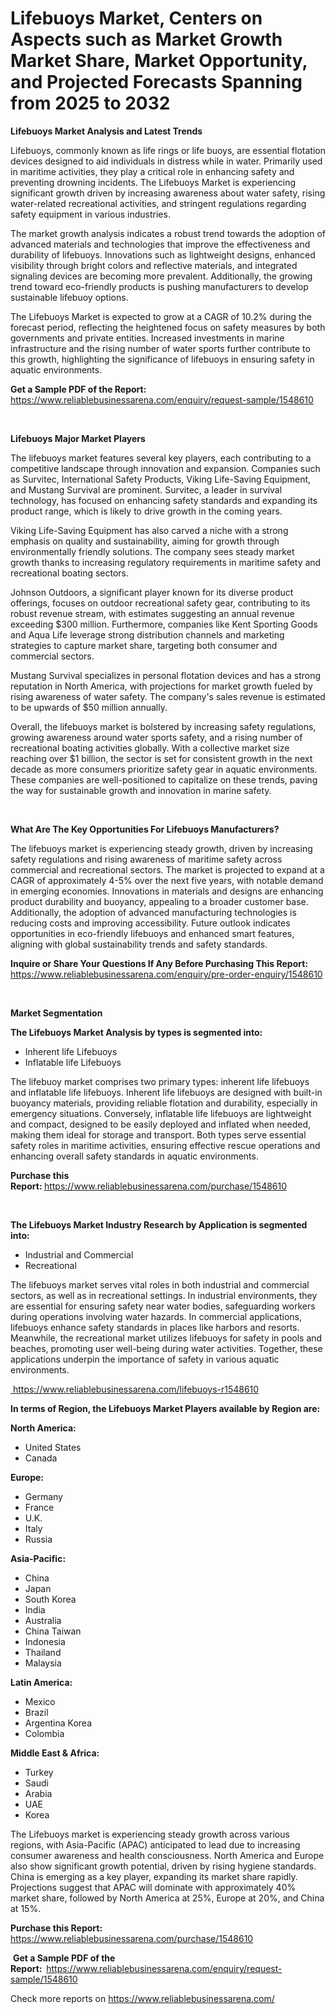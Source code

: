 <p><h1>Lifebuoys Market, Centers on Aspects such as Market Growth Market Share, Market Opportunity, and Projected Forecasts Spanning from 2025 to 2032</h1></p><p><strong>Lifebuoys Market Analysis and Latest Trends</strong></p>
<p><p>Lifebuoys, commonly known as life rings or life buoys, are essential flotation devices designed to aid individuals in distress while in water. Primarily used in maritime activities, they play a critical role in enhancing safety and preventing drowning incidents. The Lifebuoys Market is experiencing significant growth driven by increasing awareness about water safety, rising water-related recreational activities, and stringent regulations regarding safety equipment in various industries.</p><p>The market growth analysis indicates a robust trend towards the adoption of advanced materials and technologies that improve the effectiveness and durability of lifebuoys. Innovations such as lightweight designs, enhanced visibility through bright colors and reflective materials, and integrated signaling devices are becoming more prevalent. Additionally, the growing trend toward eco-friendly products is pushing manufacturers to develop sustainable lifebuoy options.</p><p>The Lifebuoys Market is expected to grow at a CAGR of 10.2% during the forecast period, reflecting the heightened focus on safety measures by both governments and private entities. Increased investments in marine infrastructure and the rising number of water sports further contribute to this growth, highlighting the significance of lifebuoys in ensuring safety in aquatic environments.</p></p>
<p><strong>Get a Sample PDF of the Report:&nbsp;</strong> <a href="https://www.reliablebusinessarena.com/enquiry/request-sample/1548610?utm_campaign=3015&utm_medium=2&utm_source=Github&utm_content=ia&utm_term=05042025&utm_id=lifebuoys">https://www.reliablebusinessarena.com/enquiry/request-sample/1548610</a></p>
<p>&nbsp;</p>
<p><strong>Lifebuoys Major Market Players</strong></p>
<p><p>The lifebuoys market features several key players, each contributing to a competitive landscape through innovation and expansion. Companies such as Survitec, International Safety Products, Viking Life-Saving Equipment, and Mustang Survival are prominent. Survitec, a leader in survival technology, has focused on enhancing safety standards and expanding its product range, which is likely to drive growth in the coming years.</p><p>Viking Life-Saving Equipment has also carved a niche with a strong emphasis on quality and sustainability, aiming for growth through environmentally friendly solutions. The company sees steady market growth thanks to increasing regulatory requirements in maritime safety and recreational boating sectors.</p><p>Johnson Outdoors, a significant player known for its diverse product offerings, focuses on outdoor recreational safety gear, contributing to its robust revenue stream, with estimates suggesting an annual revenue exceeding $300 million. Furthermore, companies like Kent Sporting Goods and Aqua Life leverage strong distribution channels and marketing strategies to capture market share, targeting both consumer and commercial sectors.</p><p>Mustang Survival specializes in personal flotation devices and has a strong reputation in North America, with projections for market growth fueled by rising awareness of water safety. The company's sales revenue is estimated to be upwards of $50 million annually.</p><p>Overall, the lifebuoys market is bolstered by increasing safety regulations, growing awareness around water sports safety, and a rising number of recreational boating activities globally. With a collective market size reaching over $1 billion, the sector is set for consistent growth in the next decade as more consumers prioritize safety gear in aquatic environments. These companies are well-positioned to capitalize on these trends, paving the way for sustainable growth and innovation in marine safety.</p></p>
<p>&nbsp;</p>
<p><strong>What Are The Key Opportunities For Lifebuoys Manufacturers?</strong></p>
<p><p>The lifebuoys market is experiencing steady growth, driven by increasing safety regulations and rising awareness of maritime safety across commercial and recreational sectors. The market is projected to expand at a CAGR of approximately 4-5% over the next five years, with notable demand in emerging economies. Innovations in materials and designs are enhancing product durability and buoyancy, appealing to a broader customer base. Additionally, the adoption of advanced manufacturing technologies is reducing costs and improving accessibility. Future outlook indicates opportunities in eco-friendly lifebuoys and enhanced smart features, aligning with global sustainability trends and safety standards.</p></p>
<p><strong>Inquire or Share Your Questions If Any Before Purchasing This Report:</strong> <a href="https://www.reliablebusinessarena.com/enquiry/pre-order-enquiry/1548610?utm_campaign=3015&utm_medium=2&utm_source=Github&utm_content=ia&utm_term=05042025&utm_id=lifebuoys">https://www.reliablebusinessarena.com/enquiry/pre-order-enquiry/1548610</a></p>
<p>&nbsp;</p>
<p><strong>Market Segmentation</strong></p>
<p><strong>The Lifebuoys Market Analysis by types is segmented into:</strong></p>
<p><ul><li>Inherent life Lifebuoys</li><li>Inflatable life Lifebuoys</li></ul></p>
<p><p>The lifebuoy market comprises two primary types: inherent life lifebuoys and inflatable life lifebuoys. Inherent life lifebuoys are designed with built-in buoyancy materials, providing reliable flotation and durability, especially in emergency situations. Conversely, inflatable life lifebuoys are lightweight and compact, designed to be easily deployed and inflated when needed, making them ideal for storage and transport. Both types serve essential safety roles in maritime activities, ensuring effective rescue operations and enhancing overall safety standards in aquatic environments.</p></p>
<p><strong>Purchase this Report:&nbsp;</strong><a href="https://www.reliablebusinessarena.com/purchase/1548610?utm_campaign=3015&utm_medium=2&utm_source=Github&utm_content=ia&utm_term=05042025&utm_id=lifebuoys">https://www.reliablebusinessarena.com/purchase/1548610</a></p>
<p>&nbsp;</p>
<p><strong>The Lifebuoys Market Industry Research by Application is segmented into:</strong></p>
<p><ul><li>Industrial and Commercial</li><li>Recreational</li></ul></p>
<p><p>The lifebuoys market serves vital roles in both industrial and commercial sectors, as well as in recreational settings. In industrial environments, they are essential for ensuring safety near water bodies, safeguarding workers during operations involving water hazards. In commercial applications, lifebuoys enhance safety standards in places like harbors and resorts. Meanwhile, the recreational market utilizes lifebuoys for safety in pools and beaches, promoting user well-being during water activities. Together, these applications underpin the importance of safety in various aquatic environments.</p></p>
<p><a href="https://www.reliablebusinessarena.com/lifebuoys-r1548610?utm_campaign=3015&utm_medium=2&utm_source=Github&utm_content=ia&utm_term=05042025&utm_id=lifebuoys">&nbsp;https://www.reliablebusinessarena.com/lifebuoys-r1548610</a></p>
<p><strong>In terms of Region, the Lifebuoys Market Players available by Region are:</strong></p>
<p>
    <p> <strong> North America: </strong>
        <ul>
            <li>United States</li>
            <li>Canada</li>
        </ul>
        </p> 
    <p> <strong> Europe: </strong>
        <ul>
            <li>Germany</li>
            <li>France</li>
            <li>U.K.</li>
            <li>Italy</li>
            <li>Russia</li>
        </ul>
        </p> 
    <p> <strong> Asia-Pacific: </strong>
        <ul>
            <li>China</li>
            <li>Japan</li>
            <li>South Korea</li>
            <li>India</li>
            <li>Australia</li>
            <li>China Taiwan</li>
            <li>Indonesia</li>
            <li>Thailand</li>
            <li>Malaysia</li>
        </ul>
        </p> 
    <p> <strong> Latin America: </strong>
        <ul>
            <li>Mexico</li>
            <li>Brazil</li>
            <li>Argentina Korea</li>
            <li>Colombia</li>
        </ul>
        </p> 
    <p> <strong> Middle East & Africa: </strong>
        <ul>
            <li>Turkey</li>
            <li>Saudi</li>
            <li>Arabia</li>
            <li>UAE</li>
            <li>Korea</li>
        </ul>
    </p>
    </p>
<p><p>The Lifebuoys market is experiencing steady growth across various regions, with Asia-Pacific (APAC) anticipated to lead due to increasing consumer awareness and health consciousness. North America and Europe also show significant growth potential, driven by rising hygiene standards. China is emerging as a key player, expanding its market share rapidly. Projections suggest that APAC will dominate with approximately 40% market share, followed by North America at 25%, Europe at 20%, and China at 15%.</p></p>
<p><strong>Purchase this Report: </strong><a href="https://www.reliablebusinessarena.com/purchase/1548610?utm_campaign=3015&utm_medium=2&utm_source=Github&utm_content=ia&utm_term=05042025&utm_id=lifebuoys">https://www.reliablebusinessarena.com/purchase/1548610</a></p>
<p>&nbsp;<strong>Get a Sample PDF of the Report:&nbsp;&nbsp;</strong><a href="https://www.reliablebusinessarena.com/enquiry/request-sample/1548610?utm_campaign=3015&utm_medium=2&utm_source=Github&utm_content=ia&utm_term=05042025&utm_id=lifebuoys">https://www.reliablebusinessarena.com/enquiry/request-sample/1548610</a></p>
<p><strong></strong></p>
<p>Check more reports on <a href="https://www.reliablebusinessarena.com/?utm_campaign=3015&utm_medium=2&utm_source=Github&utm_content=ia&utm_term=05042025&utm_id=lifebuoys">https://www.reliablebusinessarena.com/</a></p>